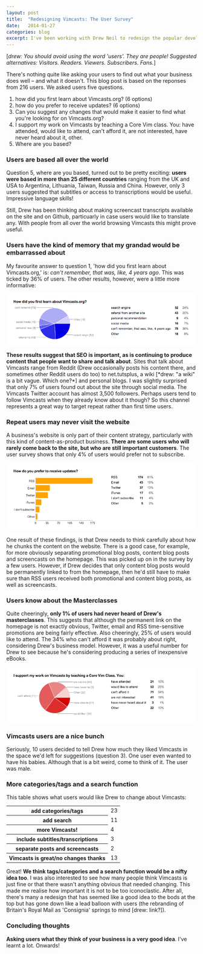 ```yaml
---
layout: post
title:  "Redesigning Vimcasts: The User Survey"
date:   2014-01-27 
categories: blog
excerpt: I've been working with Drew Neil to redesign the popular developers' site, Vimcasts. I've had a few thoughts about what might make the site more user-friendly and more supportive of Drew's current business goals. However, there's nothing quite like asking your users to find out what your content does well – and what it doesn't. Read on to find out what Vimcast users said about the site.
---
```


[*drew: You should avoid using the word 'users'. They are people! Suggested alternatives: Visitors. Readers. Viewers. Subscribers. Fans.*]

<p>There's nothing quite like asking your users to find out what your business does well – and what it doesn't. This blog post is based on the reponses from 216 users. We asked users five questions. <p/>

<ol>
	<li>how did you first learn about Vimcasts.org? (6 options)</li>
	<li>how do you prefer to receive updates? (6 options)</li>
	<li>Can you suggest any changes that would make it easier to find what you're looking for on Vimcasts.org?</li>
	<li>I support my work on Vimcasts by teaching a Core Vim class. You: have attended, would like to attend, can't afford it, are not interested, have never heard about it, other.</li>
	<li>Where are you based?</li>
</ol>	

<h3>Users are based all over the world</h3>
<p>Question 5, where are you based, turned out to be pretty exciting: <b>users were based in more than 25 different countries</b> ranging from the UK and USA to Argentina, Lithuania, Taiwan, Russia and China. However, only 3 users suggested that subtitles or access to transcriptions would be useful. Impressive language skills!</p> 

<p>Still, Drew has been thinking about making screencast transcripts available on the site and on Github, particuarly in case users would like to translate any. With people from all over the world browsing Vimcasts this might prove useful.</p>

<h3>Users have the kind of memory that my grandad would be embarrassed about</h3>

<p>My favourite answer to question 1, 'how did you first learn about Vimcasts.org,' is: <i>can't remember, that was, like, 4 years ago</i>. This was ticked by 36% of users. The other results, however, were a little more informative:</p>
<img class="Vimcasts_survey_1" src="/images/Vimcasts_survey_1.png" alt="pie-chart showing how users first learnt about Vimcasts">

<p><b>These results suggest that <abbrev title="search-engine optimisation">SEO</abbrev> is important, as is continuing to produce content that people want to share and talk about</b>. Sites that talk about Vimcasts range from Reddit (Drew occasionally posts his content there, and sometimes other Reddit users do too) to net.tutsplus, a wiki [*drew: "a wiki" is a bit vague. Which one?*] and personal blogs. I was slightly surprised that only 7% of users found out about the site through social media. The Vimcasts Twitter account has almost 3,500 followers. Perhaps users tend to follow Vimcasts when they already know about it though? So this channel represents a great way to target repeat rather than first time users.</p> 

<h3>Repeat users may never visit the website</h3>

<p>A business's website is only part of their content strategy, particularly with this kind of content-as-product business. <b>There are some users who will rarely come back to the site, but who are still important customers</b>. The user survey shows that only 4% of users would prefer not to subscribe.</p> 
<img class="Vimcasts_survey_2" src="/images/Vimcasts_survey_2.jpg" alt="pie-chart showing how users subscribe to Vimcasts">

<p>One result of these findings, is that Drew needs to think carefully about how he chunks the content on the website. There is a good case, for example, for more obviously separating promotional blog posts, content blog posts and screencasts on the homepage. This was picked up on in the survey by a few users. However, if Drew decides that only content blog posts would be permanently linked to from the homepage, then he'd still have to make sure than RSS users received both promotional and content blog posts, as well as screencasts.</p>

<h3>Users know about the Masterclasses</h3>

<p>Quite cheeringly, <b>only 1% of users had never heard of Drew's masterclasses</b>. This suggests that although the permanent link on the homepage is not exactly obvious, Twitter, email and RSS time-sensitive promotions are being fairly effective. Also cheeringly, 25% of users would like to attend. The 34% who can't afford it was probably about right, considering Drew's business model. However, it was a useful number for Drew to see because he's considering producing a series of inexpensive eBooks.</p> 
<img class="Vimcasts_survey_3" src="/images/Vimcasts_survey_3.jpg" alt="pie-chart showing what users know about the Vimcast masterclasses">


<h3>Vimcasts users are a nice bunch</h3>

<p>Seriously, 10 users decided to tell Drew how much they liked Vimcasts in the space we'd left for suggestions (question 3). One user even wanted to have his babies. Although that is a bit weird, come to think of it. The user was male.</p>

<h3>More categories/tags and a search function</h3>
<p>This table shows what users would like Drew to change about Vimcasts:</p>

<table>
	<tbody>
		<tr>
			<th>add categories/tags</th>
			<td>23</td>
		</tr>
		<tr>
			<th>add search</th>
			<td>11</td>
		</tr>		
		<tr>	
			<th>more Vimcasts!</th>
			<td>4</td>
		</tr>	
		<tr>	
			<th>include subtitles/transcriptions</th>
			<td>3</td>
		</tr>	
		<tr>	
			<th>separate posts and screencasts</th>
			<td>2</td>
		</tr>	
		<tr>	
			<th>Vimcasts is great/no changes thanks</th>
			<td>13</td>
		</tr>
	</tbody>
</table>	

<p>Great! <b>We think tags/categories and a search function would be a nifty idea too</b>. I was also interested to see how many people think Vimcasts is just fine or that there wasn't anything obvious that needed changing. This made me realise how important it is not to be too iconoclastic. After all, there's many a redesign that has seemed like a good idea to the bods at the top but has gone down like a lead balloon with users (the rebranding of Britain's Royal Mail as 'Consignia' springs to mind [drew: link?]).</p>

<h3>Concluding thoughts</h3>
<p><b>Asking users what they think of your business is a very good idea</b>. I've learnt a lot. Onwards!</p>





